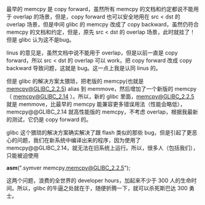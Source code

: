 最早的 memcpy 是 copy forward，虽然所有 memcpy 的文档和约定都说不能用于 overlap 的场景，但是，copy forward 也可以安全地用在 src < dst 的 overlap 场景，但是中间 glibc 的 memcpy 改成了 copy backward，虽然仍符合 memcpy 的文档和约定，但是，原先 src < dst 的 overlap 场景，此时就挂了！但是 glibc 认为这不是bug。



linus 的意见是，虽然文档中说不能用于 overlap，但是以前一直是 copy forward，所以 src < dst 的 overlap 可以 work，把 copy forward 改成 copy backward 导致问题，这就是 bug。这一点上我是认同 linus 的。



但是 glibc 的解决方案太猥琐，把老版的 memcpy(也就是 memcpy@GLIBC_2.2.5) alias 到 memmove，然后增加了一个新版的 memcpy（ memcpy@GLIBC_2.14 ）。所以，新的 glibc 里面，memcpy@GLIBC_2.2.5 就是 memmove，比最早的 memcpy 能兼容更多错误用法（性能会略低）， memcpy@@GLIBC_2.14 就高性能版的 memcpy，不考虑 overlap，根据我最新的测试，它仍是 copy forward 的。



glibc 这个猥琐的解决方案确实解决了跟 flash 类似的那些 bug，但是引起了更恶心的问题，我们在新系统中编译出来的程序，因为使用了 memcpy@@GLIBC_2.14，就无法在旧系统上运行。所以，很多人（包括我们），只能被迫使用

__asm__(".symver memcpy,memcpy@GLIBC_2.2.5");

这两个问题，浪费的全世界的 developer hours，加起来不少于 300 人的生命时间。所以，glibc 的牛逼之处就在于，随便折腾一下，就可以杀死斯巴达 300 勇士。